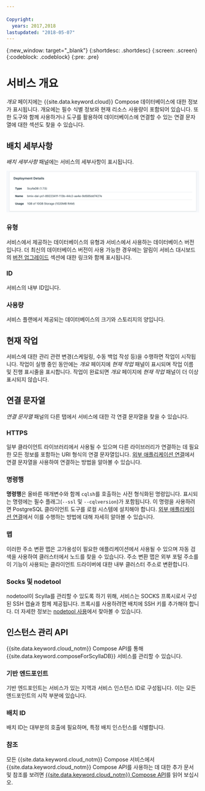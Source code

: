 ```yaml
---

Copyright:
  years: 2017,2018
lastupdated: "2018-05-07"
---
```


{:new_window: target="_blank"}
{:shortdesc: .shortdesc}
{:screen: .screen}
{:codeblock: .codeblock}
{:pre: .pre}

# 서비스 개요

_개요_ 페이지에는 {{site.data.keyword.cloud}} Compose 데이터베이스에 대한 정보가 표시됩니다. 개요에는 필수 식별 정보와 현재 리소스 사용량이 포함되어 있습니다. 또한 도구와 함께 사용하거나 도구를 활용하여 데이터베이스에 연결할 수 있는 연결 문자열에 대한 섹션도 찾을 수 있습니다.

## 배치 세부사항

_배치 세부사항_ 패널에는 서비스의 세부사항이 표시됩니다.

![배치 세부사항](./images/scylla-deployment-details.png "배치 세부사항 패널의 보기")

### 유형

서비스에서 제공하는 데이터베이스의 유형과 서비스에서 사용하는 데이터베이스 버전입니다. 더 최신의 데이터베이스 버전이 사용 가능한 경우에는 알림이 서비스 대시보드의 [버전 업그레이드](/docs/services/ComposeForScyllaDB/dashboard-settings.html#upgrade-version) 섹션에 대한 링크와 함께 표시됩니다.

### ID

서비스의 내부 ID입니다.

### 사용량

서비스 플랜에서 제공되는 데이터베이스의 크기와 스토리지의 양입니다.

## 현재 작업

서비스에 대한 관리 관련 변경(스케일링, 수동 백업 작성 등)을 수행하면 작업이 시작됩니다. 작업이 실행 중인 동안에는 _개요_ 페이지에 _현재 작업_ 패널이 표시되며 작업 이름 및 진행 표시줄을 표시합니다. 작업이 완료되면 _개요_ 페이지에 _현재 작업_ 패널이 더 이상 표시되지 않습니다.

## 연결 문자열

_연결 문자열_ 패널의 다른 탭에서 서비스에 대한 각 연결 문자열을 찾을 수 있습니다.

### HTTPS

일부 클라이언트 라이브러리에서 사용될 수 있으며 다른 라이브러리가 연결하는 데 필요한 모든 정보를 포함하는 URI 형식의 연결 문자열입니다. [외부 애플리케이션 연결](./connecting-external.html)에서 연결 문자열을 사용하여 연결하는 방법을 알아볼 수 있습니다.

### 명령행

**명령행**은 올바른 매개변수와 함께 `cqlsh`를 호출하는 사전 형식화된 명령입니다. 표시되는 명령에는 필수 플래그(`--ssl` 및 `--cqlversion`)가 포함됩니다. 이 명령을 사용하려면 PostgreSQL 클라이언트 도구를 로컬 시스템에 설치해야 합니다. [외부 애플리케이션 연결](./connecting-external.html)에서 이를 수행하는 방법에 대해 자세히 알아볼 수 있습니다.

### 맵
이러한 주소 변환 맵은 고가용성이 필요한 애플리케이션에서 사용될 수 있으며 자동 검색을 사용하여 클러스터에서 노드를 찾을 수 있습니다. 주소 변환 맵은 외부 포털 주소를 이 기능이 사용되는 클라이언트 드라이버에 대한 내부 클러스터 주소로 변환합니다.

### Socks 및 nodetool
nodetool이 Scylla를 관리할 수 있도록 하기 위해, 서비스는 SOCKS 프록시로서 구성된 SSH 캡슐과 함께 제공됩니다. 프록시를 사용하려면 배치에 SSH 키를 추가해야 합니다. 더 자세한 정보는 [nodetool 사용](./scylla-nodetool.html)에서 찾아볼 수 있습니다.


## 인스턴스 관리 API

{{site.data.keyword.cloud_notm}} Compose API를 통해 {{site.data.keyword.composeForScyllaDB}} 서비스를 관리할 수 있습니다.

### 기반 엔드포인트

기반 엔드포인트는 서비스가 있는 지역과 서비스 인스턴스 ID로 구성됩니다. 이는 모든 엔드포인트의 시작 부분에 있습니다.

### 배치 ID

배치 ID는 대부분의 호출에 필요하며, 특정 배치 인스턴스를 식별합니다.

### 참조

모든 {{site.data.keyword.cloud_notm}} Compose 서비스에서 {{site.data.keyword.cloud_notm}} Compose API를 사용하는 데 대한 추가 문서 및 참조를 보려면 [{{site.data.keyword.cloud_notm}} Compose API](https://www.compose.com/articles/the-ibm-cloud-compose-api/)를 읽어 보십시오.
